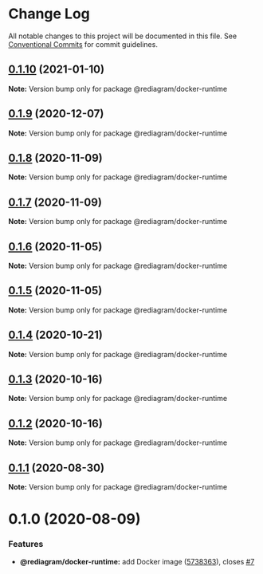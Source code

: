 # Change Log

All notable changes to this project will be documented in this file.
See [Conventional Commits](https://conventionalcommits.org) for commit guidelines.

## [0.1.10](https://github.com/kamiazya/rediagram/compare/@rediagram/docker-runtime@0.1.9...@rediagram/docker-runtime@0.1.10) (2021-01-10)

**Note:** Version bump only for package @rediagram/docker-runtime





## [0.1.9](https://github.com/kamiazya/rediagram/compare/@rediagram/docker-runtime@0.1.8...@rediagram/docker-runtime@0.1.9) (2020-12-07)

**Note:** Version bump only for package @rediagram/docker-runtime





## [0.1.8](https://github.com/kamiazya/rediagram/compare/@rediagram/docker-runtime@0.1.7...@rediagram/docker-runtime@0.1.8) (2020-11-09)

**Note:** Version bump only for package @rediagram/docker-runtime





## [0.1.7](https://github.com/kamiazya/rediagram/compare/@rediagram/docker-runtime@0.1.6...@rediagram/docker-runtime@0.1.7) (2020-11-09)

**Note:** Version bump only for package @rediagram/docker-runtime





## [0.1.6](https://github.com/kamiazya/rediagram/compare/@rediagram/docker-runtime@0.1.5...@rediagram/docker-runtime@0.1.6) (2020-11-05)

**Note:** Version bump only for package @rediagram/docker-runtime





## [0.1.5](https://github.com/kamiazya/rediagram/compare/@rediagram/docker-runtime@0.1.4...@rediagram/docker-runtime@0.1.5) (2020-11-05)

**Note:** Version bump only for package @rediagram/docker-runtime





## [0.1.4](https://github.com/kamiazya/rediagram/compare/@rediagram/docker-runtime@0.1.3...@rediagram/docker-runtime@0.1.4) (2020-10-21)

**Note:** Version bump only for package @rediagram/docker-runtime





## [0.1.3](https://github.com/kamiazya/rediagram/compare/@rediagram/docker-runtime@0.1.2...@rediagram/docker-runtime@0.1.3) (2020-10-16)

**Note:** Version bump only for package @rediagram/docker-runtime





## [0.1.2](https://github.com/kamiazya/rediagram/compare/@rediagram/docker-runtime@0.1.1...@rediagram/docker-runtime@0.1.2) (2020-10-16)

**Note:** Version bump only for package @rediagram/docker-runtime





## [0.1.1](https://github.com/kamiazya/rediagram/compare/@rediagram/docker-runtime@0.1.0...@rediagram/docker-runtime@0.1.1) (2020-08-30)

**Note:** Version bump only for package @rediagram/docker-runtime





# 0.1.0 (2020-08-09)


### Features

* **@rediagram/docker-runtime:** add Docker image ([5738363](https://github.com/kamiazya/rediagram/commit/5738363bf0b44c3da52e1d9ebb26746f949d41f7)), closes [#7](https://github.com/kamiazya/rediagram/issues/7)
